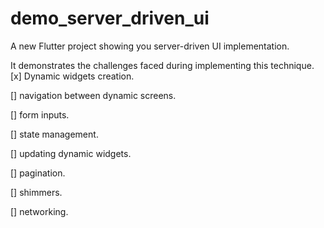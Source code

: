 # demo_server_driven_ui

A new Flutter project showing you server-driven UI implementation.

It demonstrates the challenges faced during implementing this technique.
[x] Dynamic widgets creation.

[] navigation between dynamic screens.

[] form inputs.

[] state management.

[] updating dynamic widgets.

[] pagination.

[] shimmers.

[] networking.
